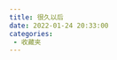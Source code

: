 ```yaml
---
title: 很久以后
date: 2022-01-24 20:33:00
categories:
 - 收藏夹
---
```


<bilibili src="https://player.bilibili.com/player.html?aid=92127944&bvid=BV1c7411N7a7&cid=157300752&page=1"/>